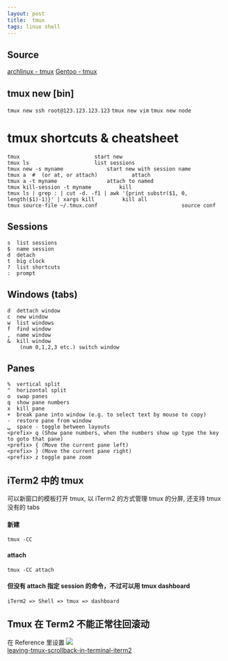 ```yaml
---
layout: post
title:  tmux
tags: linux shell
---
```


## Source
[archlinux - tmux](https://wiki.archlinux.org/index.php/tmux)
[Gentoo - tmux](https://wiki.gentoo.org/wiki/Tmux)

## tmux new [bin]

`tmux new ssh root@123.123.123.123`
`tmux new vim`
`tmux new node`

# tmux shortcuts & cheatsheet

	tmux						start new
	tmux ls						list sessions
	tmux new -s myname				start new with session name
	tmux a  #  (or at, or attach)			attach
	tmux a -t myname				attach to named
	tmux kill-session -t myname			kill
	tmux ls | grep : | cut -d. -f1 | awk '{print substr($1, 0, length($1)-1)}' | xargs kill			kill all
    tmux source-file ~/.tmux.conf                           source conf

## Sessions

    s  list sessions
    $  name session
    d  detach
    t  big clock
    ?  list shortcuts
    :  prompt

## Windows (tabs)  
    d  dettach window
    c  new window
    w  list windows
    f  find window
    ,  name window
    &  kill window
		(num 0,1,2,3 etc.) switch window

## Panes

    %  vertical split
    "  horizontal split
    o  swap panes
    q  show pane numbers
    x  kill pane
    +  break pane into window (e.g. to select text by mouse to copy)
    -  restore pane from window
    ⍽  space - toggle between layouts
    <prefix> q (Show pane numbers, when the numbers show up type the key to goto that pane)
    <prefix> { (Move the current pane left)
    <prefix> } (Move the current pane right)
    <prefix> z toggle pane zoom

## iTerm2 中的 tmux
可以新窗口的模板打开 tmux, 以 iTerm2 的方式管理 tmux 的分屏, 还支持 tmux 没有的 tabs
#### 新建
    tmux -CC
#### attach
    tmux -CC attach
#### 但没有 attach 指定 session 的命令，不过可以用 tmux dashboard 
    iTerm2 => Shell => tmux => dashboard

## Tmux 在 Term2 不能正常往回滚动
在 Reference 里设置
![](https://i.stack.imgur.com/QS1vB.png)  
[leaving-tmux-scrollback-in-terminal-iterm2](http://stackoverflow.com/questions/12865559/leaving-tmux-scrollback-in-terminal-iterm2)